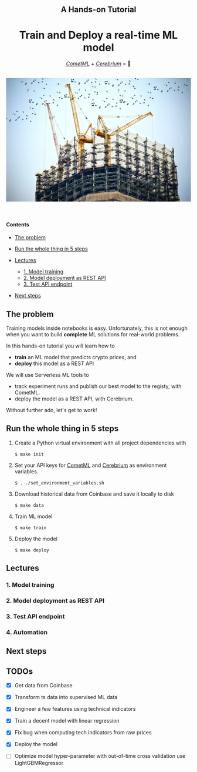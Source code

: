 <div align="center">
    <h2>A Hands-on Tutorial</h2>
    <h1>Train and Deploy a real-time ML model</h1>
    <i><a href="https://www.comet.com/site/">CometML</a></i> + <i><a href="https://www.cerebrium.ai/">Cerebrium</a></i> = 🚀
</div>
<br />
<p align="center">
  <img src="images/header.jpg" width='600' />
</p>

<br />


#### Contents
- [The problem](#the-problem)
- [Run the whole thing in 5 steps](#run-the-whole-thing-in-5-steps)
- [Lectures](#lectures)
    - [1. Model training](#1-model-training)
    - [2. Model deployment as REST API](#2-model-deployment-as-rest-api)
    - [3. Test API endpoint](#3-test-api-endpoint)

- [Next steps](#next-steps)

## The problem
Training models inside notebooks is easy. Unfortunately, this is not enough when you want to build **complete** ML solutions for real-world problems.

In this hands-on tutorial you will learn how to
- **train** an ML model that predicts crypto prices, and
- **deploy** this model as a REST API

We will use Serverless ML tools to
- track experiment runs and publish our best model to the registy, with CometML.
- deploy the model as a REST API, with Cerebrium.

Without further ado, let's get to work!

## Run the whole thing in 5 steps

1. Create a Python virtual environment with all project dependencies with

    ```
    $ make init
    ```


2. Set your API keys for [CometML]() and [Cerebrium]() as environment variables.
    ```
    $ . ./set_environment_variables.sh
    ```

3. Download historical data from Coinbase and save it locally to disk
    ```
    $ make data
    ```

4. Train ML model
    ```
    $ make train
    ```

5. Deploy the model
    ```
    $ make deploy
    ```

## Lectures

### 1. Model training

### 2. Model deployment as REST API

### 3. Test API endpoint

### 4. Automation

## Next steps

## TODOs
- [x] Get data from Coinbase
- [x] Transform ts data into supervised ML data
- [x] Engineer a few features using technical indicators
- [x] Train a decent model with linear regression
- [x] Fix bug when computing tech indicators from raw prices
- [x] Deploy the model
- [ ] Optimize model hyper-parameter with out-of-time cross validation use LightGBMRegressor

